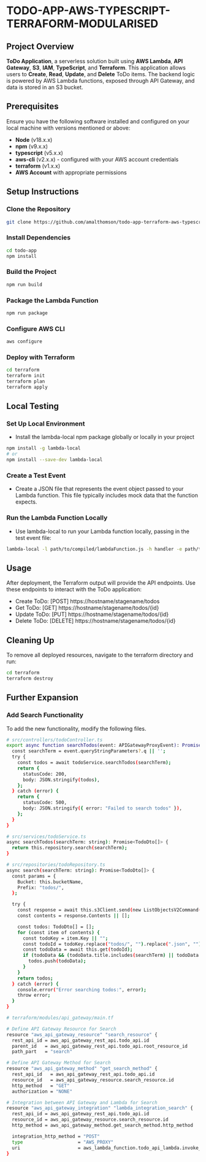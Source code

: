 # TODO-APP-AWS-TYPESCRIPT-TERRAFORM-MODULARISED

## Project Overview

**ToDo Application**, a serverless solution built using **AWS Lambda**, **API Gateway**, **S3**, **IAM**, **TypeScript**, and **Terraform**. This application allows users to **Create**, **Read**, **Update**, and **Delete** ToDo items. The backend logic is powered by AWS Lambda functions, exposed through API Gateway, and data is stored in an S3 bucket.

## Prerequisites

Ensure you have the following software installed and configured on your local machine with versions mentioned or above:

- **Node** (v18.x.x)
- **npm** (v9.x.x)
- **typescript** (v5.x.x)
- **aws-cli** (v2.x.x) - configured with your AWS account credentials
- **terraform** (v1.x.x)
- **AWS Account** with appropriate permissions

## Setup Instructions

### Clone the Repository
```sh
git clone https://github.com/amalthomson/todo-app-terraform-aws-typescript-modularised.git

```

### Install Dependencies
```sh
cd todo-app
npm install
```

### Build the Project
```sh
npm run build
```

### Package the Lambda Function
```sh
npm run package
```

### Configure AWS CLI
```sh
aws configure
```

### Deploy with Terraform
```sh
cd terraform
terraform init
terraform plan
terraform apply
```

## Local Testing

### Set Up Local Environment

- Install the lambda-local npm package globally or locally in your project
```sh
npm install -g lambda-local
# or
npm install --save-dev lambda-local
```

### Create a Test Event
- Create a JSON file that represents the event object passed to your Lambda function. This file typically includes mock data that the function expects.

### Run the Lambda Function Locally
- Use lambda-local to run your Lambda function locally, passing in the test event file:
```sh
lambda-local -l path/to/compiled/lambdaFunction.js -h handler -e path/to/testEvent.json
```

## Usage
After deployment, the Terraform output will provide the API endpoints. Use these endpoints to interact with the ToDo application:
- Create ToDo: [POST] https://hostname/stagename/todos
- Get ToDo: [GET] https://hostname/stagename/todos/{id}
- Update ToDo: [PUT] https://hostname/stagename/todos/{id}
- Delete ToDo: [DELETE] https://hostname/stagename/todos/{id}

## Cleaning Up
To remove all deployed resources, navigate to the terraform directory and run:
```sh
cd terraform
terraform destroy
```

## Further Expansion
### Add Search Functionality
To add the new functionality, modify the following files.

```sh
# src/controllers/todoController.ts
export async function searchTodos(event: APIGatewayProxyEvent): Promise<APIGatewayProxyResult> {
  const searchTerm = event.queryStringParameters?.q || '';
  try {
    const todos = await todoService.searchTodos(searchTerm);
    return {
      statusCode: 200,
      body: JSON.stringify(todos),
    };
  } catch (error) {
    return {
      statusCode: 500,
      body: JSON.stringify({ error: "Failed to search todos" }),
    };
  }
}
```

```sh
# src/services/todoService.ts
async searchTodos(searchTerm: string): Promise<TodoDto[]> {
  return this.repository.search(searchTerm);
}
```

```sh
# src/repositories/todoRepository.ts
async search(searchTerm: string): Promise<TodoDto[]> {
  const params = {
    Bucket: this.bucketName,
    Prefix: "todos/",
  };

  try {
    const response = await this.s3Client.send(new ListObjectsV2Command(params));
    const contents = response.Contents || [];

    const todos: TodoDto[] = [];
    for (const item of contents) {
      const todoKey = item.Key || "";
      const todoId = todoKey.replace("todos/", "").replace(".json", "");
      const todoData = await this.get(todoId);
      if (todoData && (todoData.title.includes(searchTerm) || todoData.description.includes(searchTerm))) {
        todos.push(todoData);
      }
    }
    return todos;
  } catch (error) {
    console.error("Error searching todos:", error);
    throw error;
  }
}
```

```sh
# terraform/modules/api_gateway/main.tf

# Define API Gateway Resource for Search
resource "aws_api_gateway_resource" "search_resource" {
  rest_api_id = aws_api_gateway_rest_api.todo_api.id
  parent_id   = aws_api_gateway_rest_api.todo_api.root_resource_id
  path_part   = "search"

# Define API Gateway Method for Search
resource "aws_api_gateway_method" "get_search_method" {
  rest_api_id   = aws_api_gateway_rest_api.todo_api.id
  resource_id   = aws_api_gateway_resource.search_resource.id
  http_method   = "GET"
  authorization = "NONE"

# Integration between API Gateway and Lambda for Search
resource "aws_api_gateway_integration" "lambda_integration_search" {
  rest_api_id = aws_api_gateway_rest_api.todo_api.id
  resource_id = aws_api_gateway_resource.search_resource.id
  http_method = aws_api_gateway_method.get_search_method.http_method

  integration_http_method = "POST"
  type                    = "AWS_PROXY"
  uri                     = aws_lambda_function.todo_api_lambda.invoke_arn
}
```
